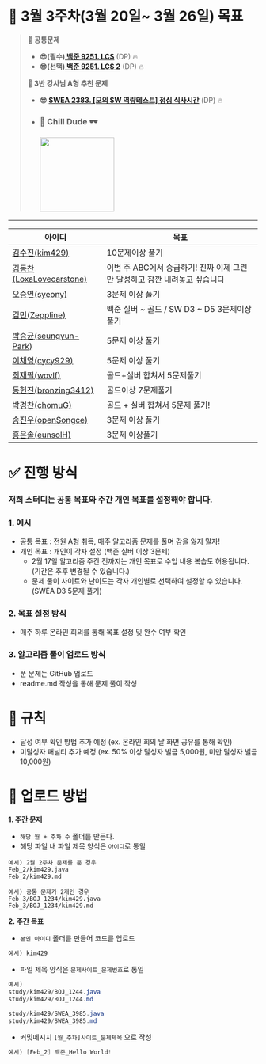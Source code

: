 # 🎯 3월 3주차(3월 20일~ 3월 26일) 목표
> **📝 공통문제**  
> - **😎(필수)<a href="https://www.acmicpc.net/problem/9251" target="_blank"> 백준 9251. LCS**</a> (DP) 🔥
> - **😎(선택)<a href="https://www.acmicpc.net/problem/9252" target="_blank"> 백준 9251. LCS 2**</a> (DP) 🔥
>
> **📝 3반 강사님 A형 추천 문제** 
> - **😎 [SWEA 2383. [모의 SW 역량테스트] 점심 식사시간](https://swexpertacademy.com/main/code/problem/problemDetail.do?contestProbId=AV5-BEE6AK0DFAVl&)** (DP) 🔥 
> - ### **🌟 Chill Dude 🕶️**  <p float="left"><img src="https://media.tenor.com/1YXq17YXn98AAAAC/chill-dude-chill.gif" width="150" /></p>
---

|         **아이디** |                          **목표** |
| --- | --- |
| [김수진(kim429)](https://github.com/kim429) | 10문제이상 풀기 |
| [김동찬(LoxaLovecarstone)](https://github.com/LoxaLovecarstone) | 이번 주 ABC에서 승급하기! 진짜 이제 그린만 달성하고 잠깐 내려놓고 싶습니다 |
| [오승연(syeony)](https://github.com/syeony) | 3문제 이상 풀기 |
| [김민(ZeppIine)](https://github.com/ZeppIine) | 백준 실버 ~ 골드 / SW D3 ~ D5 3문제이상 풀기 |
| [박승균(seungyun-Park)](https://github.com/seungyun-Park) | 5문제 이상 풀기 |
| [이채영(cycy929)](https://github.com/cycy929) | 5문제 이상 풀기 |
| [최재필(wovlf)](https://github.com/wovlf) | 골드+실버 합쳐서 5문제풀기 |
| [동현진(bronzing3412)](https://github.com/bronzing3412) | 골드이상 7문제풀기 |
| [박경찬(chomuG)](https://github.com/chomuG) | 골드 + 실버 합쳐서 5문제 풀기! |
| [송진우(openSongce)](https://github.com/openSongce) | 3문제 이상 풀기 |
| [홍은솔(eunsolH)](https://github.com/eunsolH) | 3문제 이상풀기 |

# ✅ 진행 방식

### 저희 스터디는 **공통 목표**와 주간 **개인 목표**를 설정해야 합니다.

### 1. 예시

- 공통 목표 : 전원 A형 취득, 매주 알고리즘 문제를 풀며 감을 잃지 말자!
- 개인 목표 : 개인이 각자 설정 (백준 실버 이상 3문제)
    - 2월 17일 알고리즘 주간 전까지는 개인 목표로 수업 내용 복습도 허용됩니다. (기간은 추후 변경될 수 있습니다.)
    - 문제 풀이 사이트와 난이도는 각자 개인별로 선택하여 설정할 수 있습니다. (SWEA D3 5문제 풀기)

### 2. 목표 설정 방식

- 매주 하루 온라인 회의를 통해 목표 설정 및 완수 여부 확인

### 3. 알고리즘 풀이 업로드 방식

- 푼 문제는 GitHub 업로드
- readme.md 작성을 통해 문제 풀이 작성

# 💸 규칙

- 달성 여부 확인 방법 추가 예정 (ex. 온라인 회의 날 화면 공유를 통해 확인)
- 미달성자 패널티 추가 예정 (ex. 50% 이상 달성자 벌금 5,000원, 미만 달성자 벌금 10,000원)

# **📂 업로드 방법**

**1. 주간 문제**

- `해당 월 + 주차 수` 폴더를 만든다.
- 해당 파일 내 파일 제목 양식은 `아이디`로 통일

```
예시) 2월 2주차 문제를 푼 경우
Feb_2/kim429.java
Feb_2/kim429.md

예시) 공통 문제가 2개인 경우
Feb_3/BOJ_1234/kim429.java
Feb_3/BOJ_1234/kim429.md
```

**2. 주간 목표**

- `본인 아이디` 폴더를 만들어 코드를 업로드

```java
예시) kim429
```

- 파일 제목 양식은 `문제사이트_문제번호`로 통일

```java
예시)
study/kim429/BOJ_1244.java
study/kim429/BOJ_1244.md

study/kim429/SWEA_3985.java
study/kim429/SWEA_3985.md

```

- 커밋메시지 `[월_주차]사이트_문제제목` 으로 작성

```java
예시) [Feb_2] 백준_Hello World!
```
